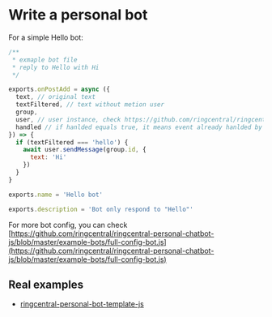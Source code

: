 # Write a personal bot

For a simple Hello bot:

```js
/**
 * exmaple bot file
 * reply to Hello with Hi
 */

exports.onPostAdd = async ({
  text, // original text
  textFiltered, // text without metion user
  group,
  user, // user instance, check https://github.com/ringcentral/ringcentral-personal-chatbot-js/blob/master/src/server/models/ringcentral.js
  handled // if hanlded equals true, it means event already hanlded by prev skills
}) => {
  if (textFiltered === 'hello') {
    await user.sendMessage(group.id, {
      text: 'Hi'
    })
  }
}

exports.name = 'Hello bot'

exports.description = 'Bot only respond to "Hello"'

```

For more bot config, you can check [https://github.com/ringcentral/ringcentral-personal-chatbot-js/blob/master/example-bots/full-config-bot.js](https://github.com/ringcentral/ringcentral-personal-chatbot-js/blob/master/example-bots/full-config-bot.js)

## Real examples

- [ringcentral-personal-bot-template-js](https://github.com/rc-personal-bot-framework/ringcentral-personal-bot-template-js)